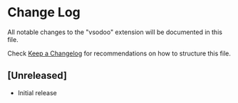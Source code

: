 # Change Log

All notable changes to the "vsodoo" extension will be documented in this file.

Check [Keep a Changelog](http://keepachangelog.com/) for recommendations on how to structure this file.

## [Unreleased]

- Initial release